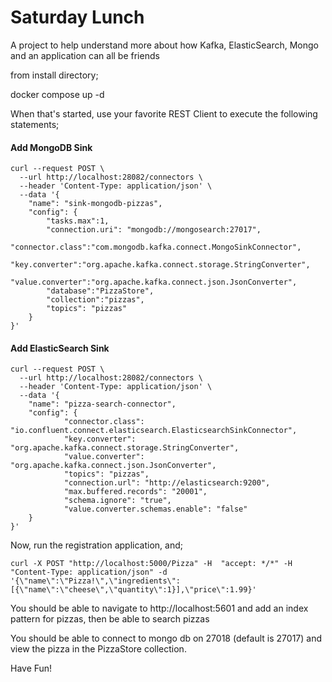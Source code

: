 # Saturday Lunch

A project to help understand more about how Kafka, ElasticSearch, Mongo and
an application can all be friends

from install directory;

docker compose up -d 

When that's started, use your favorite REST Client to execute the following statements;

#### Add MongoDB Sink
```
curl --request POST \
  --url http://localhost:28082/connectors \
  --header 'Content-Type: application/json' \
  --data '{
    "name": "sink-mongodb-pizzas",
    "config": {
        "tasks.max":1,
        "connection.uri": "mongodb://mongosearch:27017",
        "connector.class":"com.mongodb.kafka.connect.MongoSinkConnector",
        "key.converter":"org.apache.kafka.connect.storage.StringConverter",
        "value.converter":"org.apache.kafka.connect.json.JsonConverter",
        "database":"PizzaStore",
        "collection":"pizzas",
        "topics": "pizzas"
    }
}'
```

#### Add ElasticSearch Sink
```
curl --request POST \
  --url http://localhost:28082/connectors \
  --header 'Content-Type: application/json' \
  --data '{
    "name": "pizza-search-connector",
    "config": {
            "connector.class": "io.confluent.connect.elasticsearch.ElasticsearchSinkConnector",
            "key.converter": "org.apache.kafka.connect.storage.StringConverter",
            "value.converter": "org.apache.kafka.connect.json.JsonConverter",
            "topics": "pizzas",
            "connection.url": "http://elasticsearch:9200",
            "max.buffered.records": "20001",
            "schema.ignore": "true",
            "value.converter.schemas.enable": "false"
    }
}'
```

Now, run the registration application, and;

```
curl -X POST "http://localhost:5000/Pizza" -H  "accept: */*" -H  "Content-Type: application/json" -d '{\"name\":\"Pizza!\",\"ingredients\":[{\"name\":\"cheese\",\"quantity\":1}],\"price\":1.99}'
```

You should be able to navigate to http://localhost:5601 and add an index pattern for pizzas, then be able to search pizzas

You should be able to connect to mongo db on 27018 (default is 27017) and view the pizza in the PizzaStore collection.

Have Fun!